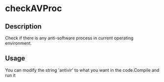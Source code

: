 # checkAVProc

## Description
Check if there is any anti-software process in current operating environment.

## Usage
You can modify the string 'antivir' to what you want in the code.Compile and run it
